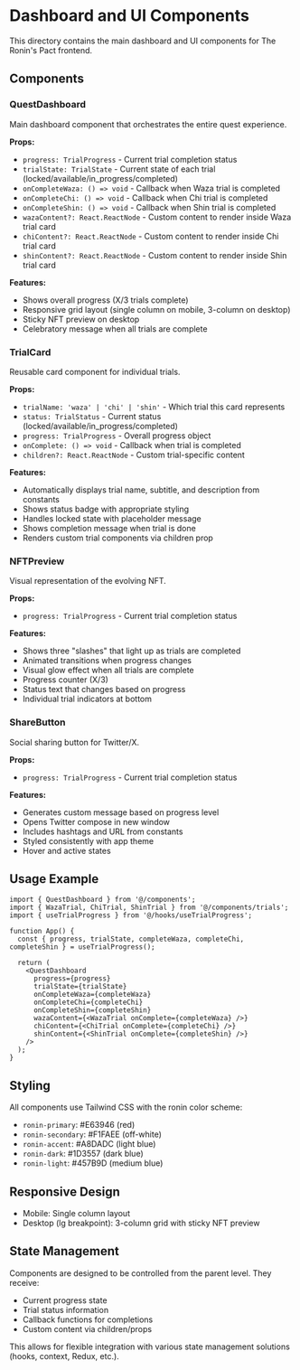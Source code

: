 # Dashboard and UI Components

This directory contains the main dashboard and UI components for The Ronin's Pact frontend.

## Components

### QuestDashboard

Main dashboard component that orchestrates the entire quest experience.

**Props:**
- `progress: TrialProgress` - Current trial completion status
- `trialState: TrialState` - Current state of each trial (locked/available/in_progress/completed)
- `onCompleteWaza: () => void` - Callback when Waza trial is completed
- `onCompleteChi: () => void` - Callback when Chi trial is completed
- `onCompleteShin: () => void` - Callback when Shin trial is completed
- `wazaContent?: React.ReactNode` - Custom content to render inside Waza trial card
- `chiContent?: React.ReactNode` - Custom content to render inside Chi trial card
- `shinContent?: React.ReactNode` - Custom content to render inside Shin trial card

**Features:**
- Shows overall progress (X/3 trials complete)
- Responsive grid layout (single column on mobile, 3-column on desktop)
- Sticky NFT preview on desktop
- Celebratory message when all trials are complete

### TrialCard

Reusable card component for individual trials.

**Props:**
- `trialName: 'waza' | 'chi' | 'shin'` - Which trial this card represents
- `status: TrialStatus` - Current status (locked/available/in_progress/completed)
- `progress: TrialProgress` - Overall progress object
- `onComplete: () => void` - Callback when trial is completed
- `children?: React.ReactNode` - Custom trial-specific content

**Features:**
- Automatically displays trial name, subtitle, and description from constants
- Shows status badge with appropriate styling
- Handles locked state with placeholder message
- Shows completion message when trial is done
- Renders custom trial components via children prop

### NFTPreview

Visual representation of the evolving NFT.

**Props:**
- `progress: TrialProgress` - Current trial completion status

**Features:**
- Shows three "slashes" that light up as trials are completed
- Animated transitions when progress changes
- Visual glow effect when all trials are complete
- Progress counter (X/3)
- Status text that changes based on progress
- Individual trial indicators at bottom

### ShareButton

Social sharing button for Twitter/X.

**Props:**
- `progress: TrialProgress` - Current trial completion status

**Features:**
- Generates custom message based on progress level
- Opens Twitter compose in new window
- Includes hashtags and URL from constants
- Styled consistently with app theme
- Hover and active states

## Usage Example

```tsx
import { QuestDashboard } from '@/components';
import { WazaTrial, ChiTrial, ShinTrial } from '@/components/trials';
import { useTrialProgress } from '@/hooks/useTrialProgress';

function App() {
  const { progress, trialState, completeWaza, completeChi, completeShin } = useTrialProgress();

  return (
    <QuestDashboard
      progress={progress}
      trialState={trialState}
      onCompleteWaza={completeWaza}
      onCompleteChi={completeChi}
      onCompleteShin={completeShin}
      wazaContent={<WazaTrial onComplete={completeWaza} />}
      chiContent={<ChiTrial onComplete={completeChi} />}
      shinContent={<ShinTrial onComplete={completeShin} />}
    />
  );
}
```

## Styling

All components use Tailwind CSS with the ronin color scheme:
- `ronin-primary`: #E63946 (red)
- `ronin-secondary`: #F1FAEE (off-white)
- `ronin-accent`: #A8DADC (light blue)
- `ronin-dark`: #1D3557 (dark blue)
- `ronin-light`: #457B9D (medium blue)

## Responsive Design

- Mobile: Single column layout
- Desktop (lg breakpoint): 3-column grid with sticky NFT preview

## State Management

Components are designed to be controlled from the parent level. They receive:
- Current progress state
- Trial status information
- Callback functions for completions
- Custom content via children/props

This allows for flexible integration with various state management solutions (hooks, context, Redux, etc.).
